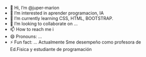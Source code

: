 - 👋 Hi, I’m @juper-marion
- 👀 I’m interested in aprender programacion, IA
- 🌱 I’m currently learning CSS, HTML, BOOTSTRAP.
- 💞️ I’m looking to collaborate on ...
- 📫 How to reach me i
- 😄 Pronouns: ...
- ⚡ Fun fact: ... Actualmente Sme desempeño como  profesora de Ed.Fisica y estudiante de programación

<!---
juper-marion/juper-marion is a ✨ special ✨ repository because its `README.md` (this file) appears on your GitHub profile.
You can click the Preview link to take a look at your changes.
--->
